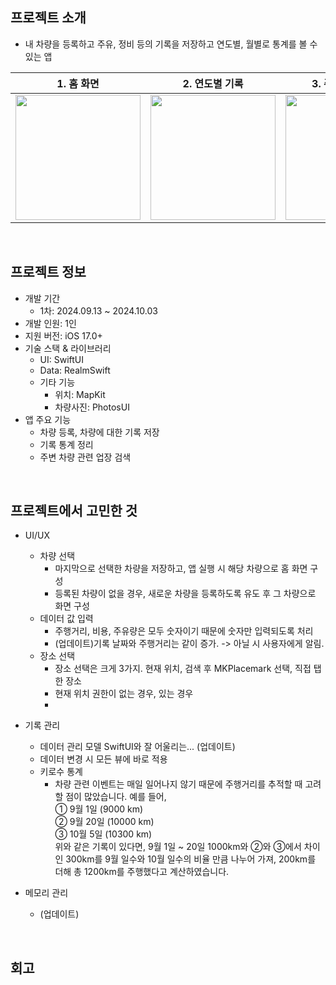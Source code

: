 ## 프로젝트 소개
- 내 차량을 등록하고 주유, 정비 등의 기록을 저장하고 연도별, 월별로 통계를 볼 수 있는 앱
  
|1. 홈 화면 | 2. 연도별 기록 | 3. 주변 업장 검색 |
| -- | -- | -- |
| <img width="200" src="https://github.com/user-attachments/assets/98d8e6b0-ea3e-4f04-bc77-d2163df41dfa" /> | <img width="200" src="https://github.com/user-attachments/assets/f53880bc-10ce-4c59-9fcd-acd31e184935" /> | <img width="200" src="https://github.com/user-attachments/assets/840f13ee-ac64-47ae-90db-fc0d623fa57a" /> |
</br>

## 프로젝트 정보
- 개발 기간
  - 1차: 2024.09.13 ~ 2024.10.03
- 개발 인원: 1인
- 지원 버전: iOS 17.0+
- 기술 스택 & 라이브러리
  - UI: SwiftUI
  - Data: RealmSwift
  - 기타 기능
    - 위치: MapKit
    - 차량사진: PhotosUI
- 앱 주요 기능
  - 차량 등록, 차량에 대한 기록 저장
  - 기록 통계 정리
  - 주변 차량 관련 업장 검색
</br>

## 프로젝트에서 고민한 것
  - UI/UX
    - 차량 선택
      - 마지막으로 선택한 차량을 저장하고, 앱 실행 시 해당 차량으로 홈 화면 구성
      - 등록된 차량이 없을 경우, 새로운 차량을 등록하도록 유도 후 그 차량으로 화면 구성
    - 데이터 값 입력
      - 주행거리, 비용, 주유량은 모두 숫자이기 때문에 숫자만 입력되도록 처리
      - (업데이트)기록 날짜와 주행거리는 같이 증가. -> 아닐 시 사용자에게 알림.
    - 장소 선택
      - 장소 선택은 크게 3가지. 현재 위치, 검색 후 MKPlacemark 선택, 직접 탭한 장소
      - 현재 위치 권한이 없는 경우, 있는 경우
      - 
    
  - 기록 관리
    - 데이터 관리 모델 SwiftUI와 잘 어울리는... (업데이트)
    - 데이터 변경 시 모든 뷰에 바로 적용
    - 키로수 통계
      - 차량 관련 이벤트는 매일 일어나지 않기 때문에 주행거리를 추적할 때 고려할 점이 많았습니다. 예를 들어,  
        ① 9월 1일 (9000 km)  
        ② 9월 20일 (10000 km)  
        ③ 10월 5일 (10300 km)  
        위와 같은 기록이 있다면, 9월 1일 ~ 20일 1000km와 ②와 ③에서 차이인 300km를 9월 일수와 10월 일수의 비율 만큼 나누어 가져, 200km를 더해 총 1200km를 주행했다고 계산하였습니다.  
    
  - 메모리 관리
    - (업데이트)
    
    
      
</br>

## 회고
